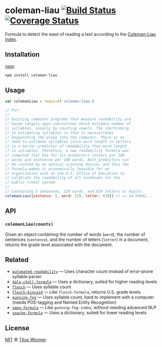 # coleman-liau [![Build Status][travis-badge]][travis] [![Coverage Status][codecov-badge]][codecov]

Formula to detect the ease of reading a text according to the
[Coleman-Liau index][formula].

## Installation

[npm][]:

```bash
npm install coleman-liau
```

## Usage

```js
var colemanLiau = require('coleman-liau')

// For:
//
// Existing computer programs that measure readability are
// based largely upon subroutines which estimate number of
// syllables, usually by counting vowels. The shortcoming
// in estimating syllables is that it necessitates
// keypunching the prose into the computer. There is no
// need to estimate syllables since word length in letters
// is a better predictor of readability than word length
// in syllables. Therefore, a new readability formula was
// computed that has for its predictors letters per 100
// words and sentences per 100 words. Both predictors can
// be counted by an optical scanning device, and thus the
// formula makes it economically feasible for an
// organization such as the U.S. Office of Education to
// calibrate the readability of all textbooks for the
// public school system.
//
// Containing 5 sentences, 119 words, and 639 letters or digits.
colemanLiau({sentence: 5, word: 119, letter: 639}) // => 14.53042...
```

## API

### `colemanLiau(counts)`

Given an object containing the number of words (`word`), the number
of sentences (`sentence`), and the number of letters  (`letter`) in
a document, returns the grade level associated with the document.

## Related

*   [`automated-readability`](https://github.com/words/automated-readability)
    — Uses character count instead of error-prone syllable parser
*   [`dale-chall-formula`](https://github.com/words/dale-chall-formula)
    — Uses a dictionary, suited for higher reading levels
*   [`flesch`](https://github.com/words/flesch)
    — Uses syllable count
*   [`flesch-kincaid`](https://github.com/words/flesch-kincaid)
    — Like `flesch-formula`, returns U.S. grade levels
*   [`gunning-fog`](https://github.com/words/gunning-fog)
    — Uses syllable count, hard to implement with a computer (needs
    POS-tagging and Named Entity Recognition)
*   [`smog-formula`](https://github.com/words/smog-formula)
    — Like `gunning-fog-index`, without needing advanced NLP
*   [`spache-formula`](https://github.com/words/spache-formula)
    — Uses a dictionary, suited for lower reading levels

## License

[MIT][license] © [Titus Wormer][author]

<!-- Definitions -->

[travis-badge]: https://img.shields.io/travis/words/coleman-liau.svg

[travis]: https://travis-ci.org/words/coleman-liau

[codecov-badge]: https://img.shields.io/codecov/c/github/words/coleman-liau.svg

[codecov]: https://codecov.io/github/words/coleman-liau

[npm]: https://docs.npmjs.com/cli/install

[license]: license

[author]: https://wooorm.com

[formula]: https://en.wikipedia.org/wiki/Coleman–Liau_index
